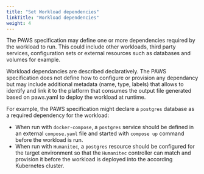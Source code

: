 ```yaml
---
title: "Set Workload dependencies"
linkTitle: "Workload dependencies"
weight: 4
---
```


The PAWS specification may define one or more dependencies required by the workload to run. This could include other workloads, third party services, configuration sets or external resources such as databases and volumes for example.

Workload dependancies are described declaratively. The PAWS specification does not define how to configure or provision any dependancy but may include additional metadata (name, type, labels) that allows to identify and link it to the platform that consumes the output file generated based on paws.yaml to deploy the workload at runtime.

For example, the PAWS specification might declare a `postgres` database as a required dependency for the workload:

- When run with `docker-compose`, a `postgres` service should be defined in an external `compose.yaml` file and started with `compose up` command before the workload is run.
- When run with `Humanitec`, a `postgres` resource should be configured for the target environment so that the `Humanitec` controller can match and provision it before the workload is deployed into the according Kubernetes cluster.
